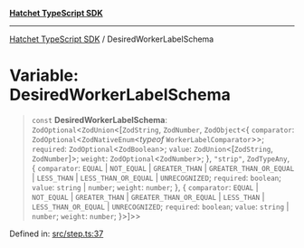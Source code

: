 [**Hatchet TypeScript SDK**](../README.md)

***

[Hatchet TypeScript SDK](../README.md) / DesiredWorkerLabelSchema

# Variable: DesiredWorkerLabelSchema

> `const` **DesiredWorkerLabelSchema**: `ZodOptional`\<`ZodUnion`\<\[`ZodString`, `ZodNumber`, `ZodObject`\<\{ `comparator`: `ZodOptional`\<`ZodNativeEnum`\<*typeof* `WorkerLabelComparator`\>\>; `required`: `ZodOptional`\<`ZodBoolean`\>; `value`: `ZodUnion`\<\[`ZodString`, `ZodNumber`\]\>; `weight`: `ZodOptional`\<`ZodNumber`\>; \}, `"strip"`, `ZodTypeAny`, \{ `comparator`: `EQUAL` \| `NOT_EQUAL` \| `GREATER_THAN` \| `GREATER_THAN_OR_EQUAL` \| `LESS_THAN` \| `LESS_THAN_OR_EQUAL` \| `UNRECOGNIZED`; `required`: `boolean`; `value`: `string` \| `number`; `weight`: `number`; \}, \{ `comparator`: `EQUAL` \| `NOT_EQUAL` \| `GREATER_THAN` \| `GREATER_THAN_OR_EQUAL` \| `LESS_THAN` \| `LESS_THAN_OR_EQUAL` \| `UNRECOGNIZED`; `required`: `boolean`; `value`: `string` \| `number`; `weight`: `number`; \}\>\]\>\>

Defined in: [src/step.ts:37](https://github.com/hatchet-dev/hatchet/blob/0288a24f2e9f14787135b399bd47182f4d1260d9/sdks/typescript/src/step.ts#L37)
